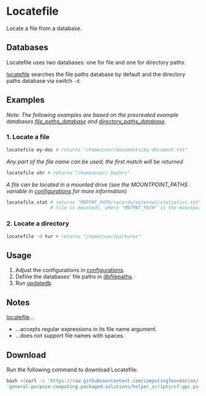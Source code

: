 
# Locatefile

Locate a file from a database.

## Databases

Locatefile uses two databases: one for file and one for directory paths.

[locatefile](locatefile) searches the file paths database by default and the directory paths database via switch `-d`.

## Examples

*Note: The following examples are based on the precreated example databases [file_paths_database](file_paths_database) and [directory_paths_database](directory_paths_database).*

### 1. Locate a file

```bash
locatefile my-doc # returns "/home/user/documents/my-document.txt"
```

*Any part of the file name can be used; the first match will be returned*

```bash
locatefile shr # returns "/home/user/.bashrc"
```

*A file can be located in a mounted drive (see the MOUNTPOINT_PATHS variable in [configurations](configurations) for more information)*

```bash
locatefile stat # returns "MNTPNT_PATH/records/external/statistics.txt" (if the drive containing the
                # file is mounted), where "MNTPNT_PATH" is the mountpoint of the mounted drive
```

### 2. Locate a directory

```bash
locatefile -d tur # returns "/home/user/pictures"
```

## Usage

1. Adjust the configurations in [configurations](configurations).
2. Define the databases' file paths in [dbfilepaths](dbfilepaths).
3. Run [updatedb](updatedb).

## Notes

[locatefile](locatefile)...

* ...accepts regular expressions in its file name argument.
* ...does not support file names with spaces.

## Download

Run the following command to download Locatefile:

```bash
bash <(curl -s 'https://raw.githubusercontent.com/computingfoundation/'\
'general-purpose-computing.packaged-solutions/helper_scripts/cf-gpc.ps-download-locatefile.sh')
```

